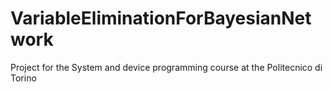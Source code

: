 # VariableEliminationForBayesianNetwork
Project for the System and device programming course at the Politecnico di Torino
